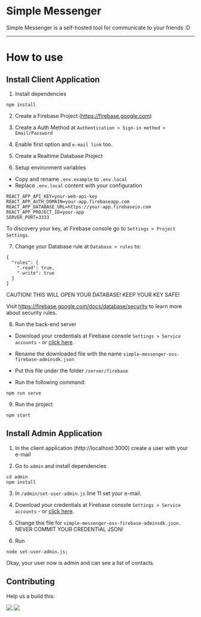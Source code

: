# Simple Messenger

Simple Messenger is a self-hosted tool for communicate to your friends :D

---

# How to use

## Install Client Application

1. Install dependencies
```
npm install
```

2. Create a Firebase Project (https://firebase.google.com)

3. Create a Auth Method at `Authentication > Sign-in method > Email/Password`

4. Enable first option and `e-mail link` too.

5. Create a Realtime Database Project

6. Setup environment variables
- Copy and rename `.env.example` to `.env.local`
- Replace `.env.local` content with your configuration

```
REACT_APP_API_KEY=your-web-api-key
REACT_APP_AUTH_DOMAIN=your-app.firebaseapp.com
REACT_APP_DATABASE_URL=https://your-app.firebaseio.com
REACT_APP_PROJECT_ID=your-app
SERVER_PORT=3333
```

To discovery your key, at Firebase console go to `Settings > Project Settings`.

7. Change your Database rule at `Database > rules` to:
```
{
  "rules": {
    ".read": true,
    ".write": true
  }
}
```
CAUTION! THIS WILL OPEN YOUR DATABASE! KEEP YOUR KEY SAFE!

Visit https://firebase.google.com/docs/database/security to learn more about security rules.

8. Run the back-end server

- Download your credentials at Firebase console `Settings > Service accounts` - or [click here](https://console.firebase.google.com/project/_/settings/serviceaccounts/adminsdk).

- Rename the downloaded file with the name `simple-messenger-oss-firebase-adminsdk.json`

- Put this file under the folder `/server/firebase`

- Run the following command:

```
npm run serve
```

9. Run the project
```
npm start
```

## Install Admin Application

1. In the client application (http://localhost:3000) create a user with your e-mail

2. Go to `admin` and install dependencies

```
cd admin
npm install
```

3. In `/admin/set-user-admin.js` line 11 set your e-mail. 

4. Download your credentials at Firebase console `Settings > Service accounts` - or [click here](https://console.firebase.google.com/project/_/settings/serviceaccounts/adminsdk).

5. Change this file for `simple-messenger-oss-firebase-adminsdk.json`. NEVER COMMIT YOUR CREDENTIAL JSON!

6. Run 
```
node set-user-admin.js;
```

Okay, your user now is admin and can see a list of contacts.

## Contributing

Help us a build this:

![](https://lucas-inocente.storage.googleapis.com/1571195790101.photo4988079820080523380.jpg)
![](https://lucas-inocente.storage.googleapis.com/1571195790002.photo4988079820080523379.jpg)

